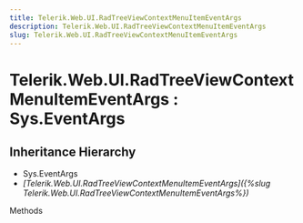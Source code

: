 ```yaml
---
title: Telerik.Web.UI.RadTreeViewContextMenuItemEventArgs
description: Telerik.Web.UI.RadTreeViewContextMenuItemEventArgs
slug: Telerik.Web.UI.RadTreeViewContextMenuItemEventArgs
---
```


# Telerik.Web.UI.RadTreeViewContextMenuItemEventArgs : Sys.EventArgs

## Inheritance Hierarchy

* Sys.EventArgs
* *[Telerik.Web.UI.RadTreeViewContextMenuItemEventArgs]({%slug Telerik.Web.UI.RadTreeViewContextMenuItemEventArgs%})*


Methods


